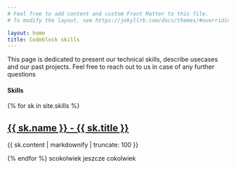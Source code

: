 ```yaml
---
# Feel free to add content and custom Front Matter to this file.
# To modify the layout, see https://jekyllrb.com/docs/themes/#overriding-theme-defaults

layout: home
title: Codeblock skills
---
```


This page is dedicated to present our technical skills, describe usecases and our past projects. Feel free to reach out to us in case of any further questions

#### Skills

{% for sk in site.skills %}
  <h2>
    <a href="{{ sk.url }}">
      {{ sk.name }} - {{ sk.title }}
    </a>
  </h2>
  <p>{{ sk.content | markdownify | truncate: 100 }}</p>
{% endfor %}
scokolwiek jeszcze cokolwiek 
